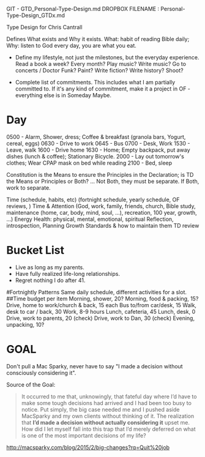 GIT - GTD_Personal-Type-Design.md
DROPBOX FILENAME : Personal-Type-Design_GTDx.md


Type Design for Chris Cantrall

Defines What exists and Why it exists. What: habit of reading Bible daily; Why: listen to God every day, you are what you eat.

* Define my lifestyle, not just the milestones, but the everyday experience. Read a book a week? Every month? Play music? Write music? Go to concerts / Doctor Funk? Paint? Write fiction? Write history? Shoot?

* Complete list of commitments. This includes what I am partially committed to. If it's any kind of commitment, make it a project in OF - everything else is in Someday Maybe. 

# Day
0500 - Alarm, Shower, dress; Coffee & breakfast (granola bars, Yogurt, cereal, eggs)
0630 - Drive to work
0645 - Bus
0700 - Desk, Work
1530 - Leave, walk
1600 - Drive home
1630 - Home; Empty backpack, put away dishes (lunch & coffee); Stationary Bicycle.
2000 - Lay out tomorrow's clothes; Wear CPAP mask on bed while reading
2100 - Bed, sleep


Constitution is the Means to ensure the Principles in the Declaration; is TD the Means or Principles or Both? ... Not Both, they must be separate. If Both, work to separate.

Time (schedule, habits, etc) (fortnight schedule, yearly schedule, OF reviews, )
Time & Attention (God, work, family, friends, church, Bible study, maintenance (home, car, body, mind, soul, ...), recreation, 100 year, growth, ...)
Energy
Health: physical, mental, emotional, spiritual
Reflection, introspection, 
Planning
Growth
Standards & how to maintain them
TD review

# Bucket List

* Live as long as my parents.
* Have fully realized life-long relationships.
* Regret nothing I do after 41.

#Fortnightly Patterns
Same daily schedule, different activities for a slot. 
##Time budget per item
Morning, shower, 20?
Morning, food & packing, 15?
Drive, home to work/church & back, 15 each
Bus to/from car/desk, 15
Walk, desk to car / back, 30
Work, 8-9 hours
Lunch, cafeteria, 45
Lunch, desk, 0
Drive, work to parents, 20 (check)
Drive, work to Dan, 30 (check)
Evening, unpacking, 10?



# GOAL
Don't pull a Mac Sparky, never have to say "I made a decision without consciously considering it".

Source of the Goal:

> It occurred to me that, unknowingly, that fateful day where I’d have to make some tough decisions had arrived and I had been too busy to notice. Put simply, the big case needed me and I pushed aside MacSparky and my own clients without thinking of it. The realization that **I’d made a decision without actually considering it** upset me. How did I let myself fall into this trap that I’d merely deferred on what is one of the most important decisions of my life?

http://macsparky.com/blog/2015/2/big-changes?rq=Quit%20job